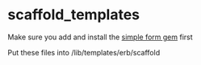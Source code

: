 # scaffold_templates

Make sure you add and install the [simple form gem](https://github.com/plataformatec/simple_form) first

Put these files into /lib/templates/erb/scaffold

